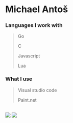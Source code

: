 # Michael Antoš

### Languages I work with
> Go
>
> C
>
> Javascript
>
> Lua

### What I use
> Visual studio code
>
> Paint.net

<br>

<img src="https://github-readme-stats.vercel.app/api/top-langs?username=antosmichael07&show_icons=true&locale=en&layout=compact&theme=dark">

<img src="https://github-readme-streak-stats.herokuapp.com?user=antosmichael07&theme=dark">
